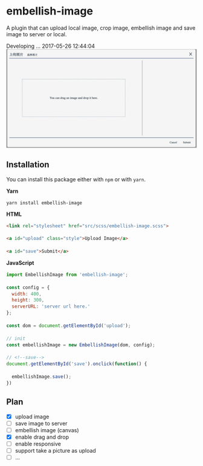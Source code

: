 # embellish-image
A plugin that can upload local image, crop image, embellish image and save image to server or local. 

Developing ... 2017-05-26 12:44:04
![Upload Image](./src/images/upload.png)

## Installation
You can install this package either with ```npm``` or with ```yarn```.

**Yarn**
```
yarn install embellish-image
```
**HTML**
```html
<link rel="stylesheet" href="src/scss/embellish-image.scss">

<a id="upload" class="style">Upload Image</a>

<a id="save">Submit</a>
```
**JavaScript**
```js
import EmbellishImage from 'embellish-image';

const config = {
  width: 400,
  height: 300,
  serverURL: 'server url here.'
};

const dom = document.getElementById('upload');

// init
const embellishImage = new EmbellishImage(dom, config);

// <!--save-->
document.getElementById('save').onclick(function() {

  embellishImage.save();
})
```

## Plan
 
- [x] upload image
- [ ] save image to server
- [ ] embellish image (canvas)
- [x] enable drag and drop
- [ ] enable responsive
- [ ] support take a picture as upload
- [ ] ...
